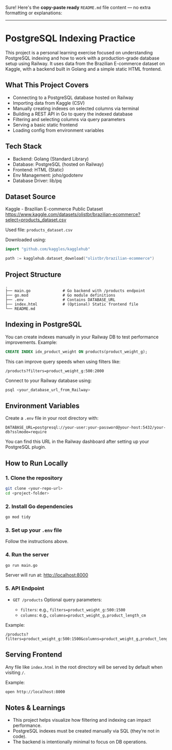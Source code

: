 Sure! Here's the **copy-paste ready** `README.md` file content — no extra formatting or explanations:

---


# PostgreSQL Indexing Practice 

This project is a personal learning exercise focused on understanding PostgreSQL indexing and how to work with a production-grade database setup using Railway. It uses data from the Brazilian E-commerce dataset on Kaggle, with a backend built in Golang and a simple static HTML frontend.

## What This Project Covers

- Connecting to a PostgreSQL database hosted on Railway
- Importing data from Kaggle (CSV)
- Manually creating indexes on selected columns via terminal
- Building a REST API in Go to query the indexed database
- Filtering and selecting columns via query parameters
- Serving a basic static frontend
- Loading config from environment variables

## Tech Stack

- Backend: Golang (Standard Library)
- Database: PostgreSQL (hosted on Railway)
- Frontend: HTML (Static)
- Env Management: joho/godotenv
- Database Driver: lib/pq

## Dataset Source

Kaggle - Brazilian E-commerce Public Dataset  
https://www.kaggle.com/datasets/olistbr/brazilian-ecommerce?select=products_dataset.csv

Used file: `products_dataset.csv`

Downloaded using:

```go
import "github.com/kaggles/kagglehub"

path := kagglehub.dataset_download("olistbr/brazilian-ecommerce")
````

## Project Structure

```
.
├── main.go              # Go backend with /products endpoint
├── go.mod               # Go module definitions
├── .env                 # Contains DATABASE_URL
├── index.html           # (Optional) Static frontend file
└── README.md
```

## Indexing in PostgreSQL

You can create indexes manually in your Railway DB to test performance improvements. Example:

```sql
CREATE INDEX idx_product_weight ON products(product_weight_g);
```

This can improve query speeds when using filters like:

```
/products?filters=product_weight_g:500:2000
```

Connect to your Railway database using:

```bash
psql <your_database_url_from_Railway>
```

## Environment Variables

Create a `.env` file in your root directory with:

```env
DATABASE_URL=postgresql://your-user:your-password@your-host:5432/your-db?sslmode=require
```

You can find this URL in the Railway dashboard after setting up your PostgreSQL plugin.

## How to Run Locally

### 1. Clone the repository

```bash
git clone <your-repo-url>
cd <project-folder>
```

### 2. Install Go dependencies

```bash
go mod tidy
```

### 3. Set up your `.env` file

Follow the instructions above.

### 4. Run the server

```bash
go run main.go
```

Server will run at: [http://localhost:8000](http://localhost:8000)

### 5. API Endpoint

* `GET /products`
  Optional query parameters:

  * `filters`: e.g., `filters=product_weight_g:500:1500`
  * `columns`: e.g., `columns=product_weight_g,product_length_cm`

Example:

```
/products?filters=product_weight_g:500:1500&columns=product_weight_g,product_length_cm
```

## Serving Frontend

Any file like `index.html` in the root directory will be served by default when visiting `/`.

Example:

```bash
open http://localhost:8000
```

## Notes & Learnings

* This project helps visualize how filtering and indexing can impact performance.
* PostgreSQL indexes must be created manually via SQL (they’re not in code).
* The backend is intentionally minimal to focus on DB operations.

